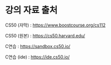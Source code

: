 # 강의 자료 출처

CS50 (자막) : https://www.boostcourse.org/cs112

CS50 (원본) : https://cs50.harvard.edu/



C연습 : https://sandbox.cs50.io/

C연습 (ide) : https://ide.cs50.io/

